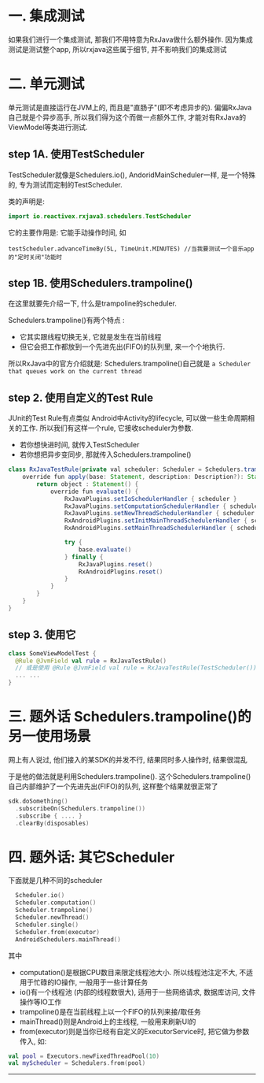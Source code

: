 # 一. 集成测试
如果我们进行一个集成测试, 那我们不用特意为RxJava做什么额外操作. 因为集成测试是测试整个app, 所以rxjava这些属于细节, 并不影响我们的集成测试

# 二. 单元测试
单元测试是直接运行在JVM上的, 而且是"直肠子"(即不考虑异步的). 偏偏RxJava自己就是个异步高手, 所以我们得为这个而做一点额外工作, 才能对有RxJava的ViewModel等类进行测试. 

## step 1A. 使用TestScheduler
TestScheduler就像是Schedulers.io(), AndoridMainScheduler一样, 是一个特殊的, 专为测试而定制的TestScheduler.

类的声明是: 
```kotlin
import io.reactivex.rxjava3.schedulers.TestScheduler
```

它的主要作用是: 它能手动操作时间, 如
```kolint
testScheduler.advanceTimeBy(5L, TimeUnit.MINUTES) //当我要测试一个音乐app的"定时关闭"功能时
```

## step 1B. 使用Schedulers.trampoline()

在这里就要先介绍一下, 什么是trampoline的scheduler.

Schedulers.trampoline()有两个特点 :
* 它其实跟线程切换无关, 它就是发生在当前线程
* 但它会把工作都放到一个先进先出(FIFO)的队列里, 来一个个地执行.

所以RxJava中的官方介绍就是: Schedulers.trampoline()自己就是 `a Scheduler that queues work on the current thread`


## step 2. 使用自定义的Test Rule
JUnit的Test Rule有点类似 Android中Activity的lifecycle, 可以做一些生命周期相关的工作. 所以我们有这样一个rule, 它接收scheduler为参数.
* 若你想快进时间, 就传入TestScheduler
* 若你想把异步变同步, 那就传入Schedulers.trampoline()


```java
class RxJavaTestRule(private val scheduler: Scheduler = Schedulers.trampoline()) : TestRule {
	override fun apply(base: Statement, description: Description?): Statement {
		return object : Statement() {
			override fun evaluate() {
				RxJavaPlugins.setIoSchedulerHandler { scheduler }
				RxJavaPlugins.setComputationSchedulerHandler { scheduler }
				RxJavaPlugins.setNewThreadSchedulerHandler { scheduler }
				RxAndroidPlugins.setInitMainThreadSchedulerHandler { scheduler }
				RxAndroidPlugins.setMainThreadSchedulerHandler { scheduler }

				try {
					base.evaluate()
				} finally {
					RxJavaPlugins.reset()
					RxAndroidPlugins.reset()
				}
			}
		}
	}
}
```

## step 3. 使用它

```kotlin
class SomeViewModelTest {
  @Rule @JvmField val rule = RxJavaTestRule()
  // 或是使用 @Rule @JvmField val rule = RxJavaTestRule(TestScheduler())
  ... ...
}
```

# 三. 题外话 Schedulers.trampoline()的另一使用场景 
网上有人说过, 他们接入的某SDK的并发不行, 结果同时多人操作时, 结果很混乱 

于是他的做法就是利用Schedulers.trampoline().  这个Schedulers.trampoline()自己内部维护了一个先进先出(FIFO)的队列, 这样整个结果就很正常了

```kotlin
sdk.doSomething()
  .subscribeOn(Schedulers.trampoline())
  .subscribe { .... }
  .clearBy(disposables)
```

# 四. 题外话: 其它Scheduler

下面就是几种不同的scheduler
```kotlin
  Scheduler.io()
  Scheduler.computation()
  Scheduler.trampoline()
  Scheduler.newThread()
  Scheduler.single()
  Scheduler.from(executor)
  AndroidSchedulers.mainThread()
```

其中
* computation()是根据CPU数目来限定线程池大小. 所以线程池注定不大, 不适用于忙碌的IO操作, 一般用于一些计算任务
* io()有一个线程池 (内部的线程数很大), 适用于一些网络请求, 数据库访问, 文件操作等IO工作
* trampoline()是在当前线程上以一个FIFO的队列来接/取任务
* mainThread()则是Android上的主线程, 一般用来刷新UI的
* from(executor)则是当你已经有自定义的ExecutorService时, 把它做为参数传入, 如:

```kotlin
val pool = Executors.newFixedThreadPool(10)
val myScheduler = Schedulers.from(pool)
```


---

